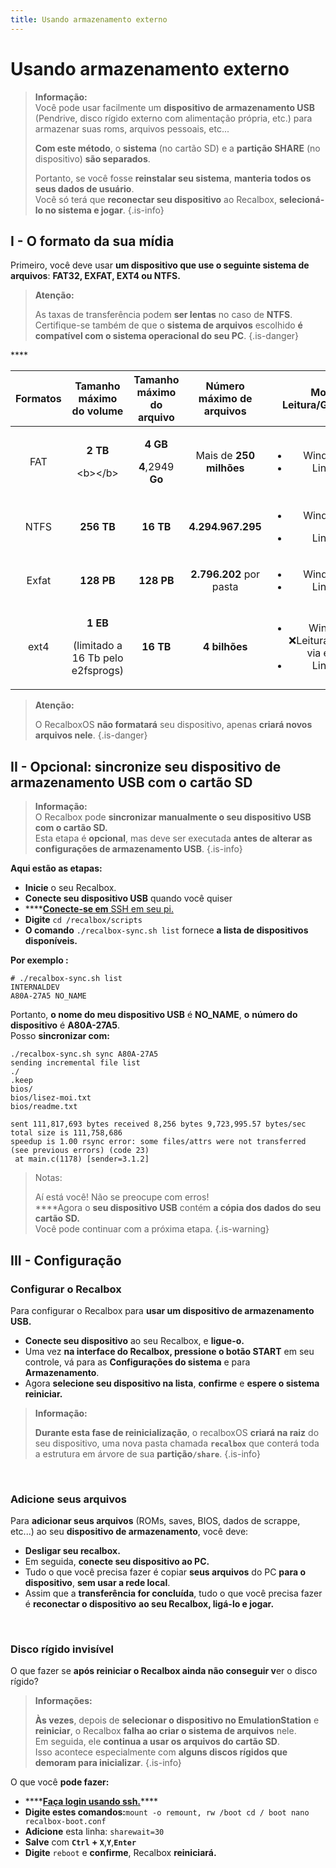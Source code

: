 ```yaml
---
title: Usando armazenamento externo
---
```


# Usando armazenamento externo


>**Informação:**  
>Você pode usar facilmente um **dispositivo de armazenamento USB** \(Pendrive, disco rígido externo com alimentação própria, etc.\) para armazenar suas roms, arquivos pessoais, etc...
>
>**Com este método**, o **sistema** \(no cartão SD\) e a **partição SHARE** \(no dispositivo\) **são separados**.
>
>Portanto, se você fosse **reinstalar seu sistema**, **manteria todos os seus dados de usuário**.  
>Você só terá que **reconectar seu dispositivo** ao Recalbox, **selecioná-lo no sistema e jogar**.
{.is-info}

## I - O formato da sua mídia <a id="i-o-formato-da-sua-midia"></a>

Primeiro, você deve usar **um dispositivo que use o seguinte sistema de arquivos**: **FAT32, EXFAT, EXT4 ou NTFS.**


>**Atenção:**
>
>As taxas de transferência podem **ser lentas** no caso de **NTFS**.  
>Certifique-se também de que o **sistema de arquivos** escolhido **é compatível com o sistema operacional do seu PC**.
{.is-danger}

\*\*\*\*

<table>
  <thead>
    <tr>
      <th style="text-align:center">Format<b>o</b>s</th>
      <th style="text-align:center">Tamanho m&#xE1;ximo do volume</th>
      <th style="text-align:center">Tamanho m&#xE1;ximo do arquivo</th>
      <th style="text-align:center">N&#xFA;mero m&#xE1;ximo de arquivos</th>
      <th style="text-align:center">Modo Leitura/Grava&#xE7;&#xE3;o</th>
    </tr>
  </thead>
  <tbody>
    <tr>
      <td style="text-align:center">FAT</td>
      <td style="text-align:center">
        <p><b>2 TB</b>
        </p>
        <p>&lt;b&gt;&lt;/b&gt;</p>
      </td>
      <td style="text-align:center">
        <p><b>4 GB</b>
        </p>
        <p><b>4</b>,2949<b> Go</b>
        </p>
      </td>
      <td style="text-align:center">Mais de <b>250 milh&#xF5;es</b>
      </td>
      <td style="text-align:center">
        <ul>
          <li>Windows : &#x2705;
            <br />
          </li>
          <li>Linux : &#x2705;</li>
        </ul>
      </td>
    </tr>
    <tr>
      <td style="text-align:center">NTFS</td>
      <td style="text-align:center"><b>256 TB</b>
      </td>
      <td style="text-align:center"><b>16 TB</b>
      </td>
      <td style="text-align:center"><b>4.294.967.295</b>
      </td>
      <td style="text-align:center">
        <p></p>
        <ul>
          <li>
            <p>Windows : &#x2705;</p>
            <p></p>
          </li>
          <li>Linux : &#x2705;</li>
        </ul>
      </td>
    </tr>
    <tr>
      <td style="text-align:center">Exfat</td>
      <td style="text-align:center"><b>128 PB</b>
      </td>
      <td style="text-align:center"><b>128 PB</b>
      </td>
      <td style="text-align:center"><b>2.796.202</b> por pasta</td>
      <td style="text-align:center">
        <p></p>
        <ul>
          <li>Windows : &#x2705;
            <br />
          </li>
          <li>Linux : &#x2705;</li>
        </ul>
      </td>
    </tr>
    <tr>
      <td style="text-align:center">ext4</td>
      <td style="text-align:center">
        <p><b>1 EB</b>
        </p>
        <p><b> </b>(limitado a 16 Tb pelo e2fsprogs)</p>
      </td>
      <td style="text-align:center"><b>16 TB</b>
      </td>
      <td style="text-align:center"> <b>4 bilh&#xF5;es</b>
      </td>
      <td style="text-align:center">
        <ul>
          <li>Windows : &#x274C;Leitura/Grava&#xE7;&#xE3;o via ext2fsd
            <br />
          </li>
          <li>Linux : &#x2705;</li>
        </ul>
      </td>
    </tr>
  </tbody>
</table>


>**Atenção:**
>
>O RecalboxOS **não formatará** seu dispositivo, apenas **criará novos arquivos nele**.
{.is-danger}

## II - Opcional: sincronize seu dispositivo de armazenamento USB com o cartão SD <a id="ii-opcional-sincronize-seu-dispositivo-de-armazenamento-usb-com-o-cartao-sd"></a>


>**Informação:**  
>O Recalbox pode **sincronizar manualmente o seu dispositivo USB com o cartão SD.**  
>Esta etapa é **opcional**, mas deve ser executada **antes de alterar as configurações de armazenamento USB**.
{.is-info}

**Aqui estão as etapas:**

* **Inicie** o seu Recalbox.
* **Conecte seu dispositivo USB** quando você quiser
* \*\*\*\*[**Conecte-se em** SSH em seu pi.](https://recalbox.gitbook.io/tutorials/v/portugues/sistema/acesso/acesso-root-via-terminal)
* **Digite** `cd /recalbox/scripts`
*  **O comando** `./recalbox-sync.sh list` fornece **a lista de dispositivos disponíveis.**

**​Por exemplo :**

```text
# ./recalbox-sync.sh list
INTERNALDEV
A80A-27A5 NO_NAME
```

Portanto, **o nome do meu dispositivo USB** é **NO\_NAME**, **o** **número do dispositivo** é **A80A-27A5**.  
Posso **sincronizar com:**

```text
./recalbox-sync.sh sync A80A-27A5
sending incremental file list
./
.keep
bios/
bios/lisez-moi.txt
bios/readme.txt
```

```text
sent 111,817,693 bytes received 8,256 bytes 9,723,995.57 bytes/sec total size is 111,758,686
speedup is 1.00 rsync error: some files/attrs were not transferred (see previous errors) (code 23)
 at main.c(1178) [sender=3.1.2]
```


>Notas:
>
>Aí está você! Não se preocupe com erros!  
>****Agora o **seu dispositivo USB** contém **a cópia dos dados do seu cartão SD.**  
>Você pode continuar com a próxima etapa.
{.is-warning}

## III - Configuração <a id="iii-configuracao"></a>

### Configurar o Recalbox <a id="configurar-o-recalbox"></a>

Para configurar o Recalbox para **usar um dispositivo de armazenamento USB.**

* **Conecte seu dispositivo** ao seu Recalbox, e **ligue-o.**
* Uma vez **na interface do Recalbox, pressione o botão START** em seu controle, vá para as **Configurações do sistema** e para **Armazenamento**.
* Agora **selecione seu dispositivo na lista**, **confirme** e **espere o sistema reiniciar.**


>**Informação:**
>
>**Durante esta fase de reinicialização**, o recalboxOS **criará na raiz** do seu dispositivo, uma nova pasta chamada **`recalbox`** que conterá toda a estrutura em árvore de sua **partição`/share`**.
{.is-info}

​

### Adicione seus arquivos <a id="adicione-seus-arquivos"></a>

Para **adicionar seus arquivos** \(ROMs, saves, BIOS, dados de scrappe, etc...\) ao seu **dispositivo de armazenamento**, você deve:

* **Desligar seu recalbox.**
* Em seguida, **conecte seu dispositivo ao PC.**
* Tudo o que você precisa fazer é copiar **seus arquivos** do PC **para o dispositivo**, **sem usar a rede local**.
* Assim que a **transferência for concluída**, tudo o que você precisa fazer é **reconectar o dispositivo** **ao seu Recalbox, ligá-lo e jogar.**

**​**

### Disco rígido invisível <a id="disco-rigido-invisivel"></a>

O que fazer se **após reiniciar o Recalbox ainda não conseguir v**er o disco rígido?


>**Informações:**
>
>**Às vezes**, depois de **selecionar o dispositivo no EmulationStation** e **reiniciar**, o Recalbox **falha ao criar o sistema de arquivos** nele.  
>Em seguida, ele **continua a usar os arquivos do cartão SD**.  
>Isso acontece especialmente com **alguns discos rígidos que demoram para inicializar**.
{.is-info}

O que você **pode fazer:**

* \*\*\*\*[**Faça login usando ssh.**](https://recalbox.gitbook.io/tutorials/v/portugues/sistema/acesso/acesso-root-via-terminal)\*\*\*\*
* **Digite estes comandos:**`mount -o remount, rw /boot cd / boot nano recalbox-boot.conf`
* **Adicione** esta linha: `sharewait=30`
* **Salve** com **`Ctrl` + `X`**,**`Y`**,**`Enter`**
* **Digite** `reboot` e **confirme**, Recalbox **reiniciará.**

